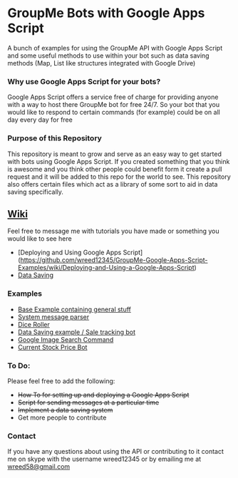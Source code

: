 # GroupMe Bots with Google Apps Script
A bunch of examples for using the GroupMe API with Google Apps Script and some useful methods to use within your bot such as data saving methods (Map, List like structures integrated with Google Drive)

### Why use Google Apps Script for your bots?

Google Apps Script offers a service free of charge for providing anyone with a way to host there GroupMe bot for free 24/7. So your bot that you would like to respond to certain commands (for example) could be on all day every day for free

### Purpose of this Repository

This repository is meant to grow and serve as an easy way to get started with bots using Google Apps Script. If you created something that you think is awesome and you think other people could benefit form it create a pull request and it will be added to this repo for the world to see. This repository also offers certain files which act as a library of some sort to aid in data saving specifically.

## [Wiki](https://github.com/wreed12345/GroupMe-Google-Apps-Script-Examples/wiki)
Feel free to message me with tutorials you have made or something you would like to see here
- [Deploying and Using Google Apps Script] (https://github.com/wreed12345/GroupMe-Google-Apps-Script-Examples/wiki/Deploying-and-Using-a-Google-Apps-Script)
- [Data Saving](https://github.com/wreed12345/GroupMe-Google-Apps-Script-Examples/wiki/Data-Saving)

### Examples
- [Base Example containing general stuff](https://github.com/wreed12345/GroupMe-Google-Apps-Script-Examples/blob/master/Base.gs)
- [System message parser](https://github.com/wreed12345/GroupMe-Google-Apps-Script-Examples/blob/master/Random%20Examples/system_parse.gs)
- [Dice Roller](https://github.com/wreed12345/GroupMe-Google-Apps-Script-Examples/blob/master/Random%20Examples/Dice.gs)
- [Data Saving example / Sale tracking bot](https://github.com/wreed12345/GroupMe-Google-Apps-Script-Examples/blob/master/Data%20Saving/DataMap%20Saving/SaleTrackerBot.gs)
- [Google Image Search Command](https://github.com/wreed12345/GroupMe-Google-Apps-Script-Examples/blob/master/Random%20Examples/Images.gs)
- [Current Stock Price Bot](https://github.com/wreed12345/GroupMe-Bots-With-Google-Apps-Script/blob/master/Random%20Examples/StockTicker.gs)


### To Do:

Please feel free to add the following:
- ~~How To for setting up and deploying a Google Apps Script~~
- ~~Script for sending messages at a particular time~~
- ~~Implement a data saving system~~
- Get more people to contribute
 
### Contact
If you have any questions about using the API or contributing to it contact me on skype with the username wreed12345 or by emailing me at wreed58@gmail.com

